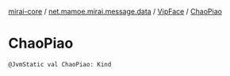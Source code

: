 [mirai-core](../../index.md) / [net.mamoe.mirai.message.data](../index.md) / [VipFace](index.md) / [ChaoPiao](./-chao-piao.md)

# ChaoPiao

`@JvmStatic val ChaoPiao: Kind`
